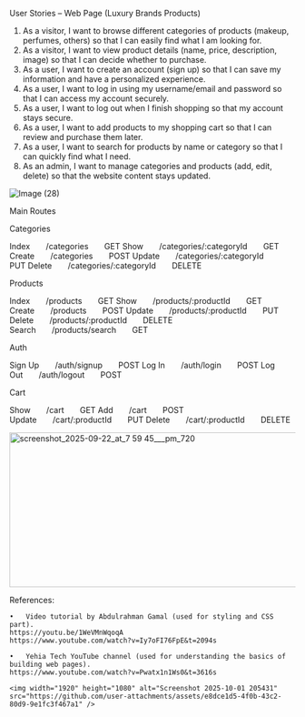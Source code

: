 User Stories – Web Page (Luxury Brands Products)
1. As a visitor, I want to browse different categories of products (makeup, perfumes, others) so that I can easily find what I am looking for.
2. As a visitor, I want to view product details (name, price, description, image) so that I can decide whether to purchase.
3. As a user, I want to create an account (sign up) so that I can save my information and have a personalized experience.
4. As a user, I want to log in using my username/email and password so that I can access my account securely.
5. As a user, I want to log out when I finish shopping so that my account stays secure.
6. As a user, I want to add products to my shopping cart so that I can review and purchase them later.
7. As a user, I want to search for products by name or category so that I can quickly find what I need.
8. As an admin, I want to manage categories and products (add, edit, delete) so that the website content stays updated.
 
![Image (28)](https://github.com/user-attachments/assets/fa3945c2-64c7-4d6b-814f-8c1434dc0e68)



Main Routes

Categories

Index  /categories  GET
Show  /categories/:categoryId  GET
Create  /categories  POST
Update  /categories/:categoryId  PUT
Delete  /categories/:categoryId  DELETE

Products

Index  /products  GET
Show  /products/:productId  GET
Create  /products  POST
Update  /products/:productId  PUT
Delete  /products/:productId  DELETE
Search  /products/search  GET

Auth

Sign Up  /auth/signup  POST
Log In  /auth/login  POST
Log Out  /auth/logout  POST

Cart

Show  /cart  GET
Add  /cart  POST
Update  /cart/:productId  PUT
Delete  /cart/:productId  DELETE

<img width="720" height="272" alt="screenshot_2025-09-22_at_7 59 45___pm_720" src="https://github.com/user-attachments/assets/62746b77-991c-49f0-84bf-d79ca8959fd7" />


References:

	•	Video tutorial by Abdulrahman Gamal (used for styling and CSS part).
    https://youtu.be/1WeVMnWqoqA
    https://www.youtube.com/watch?v=Iy7oFI76FpE&t=2094s

	•	Yehia Tech YouTube channel (used for understanding the basics of building web pages).
    https://www.youtube.com/watch?v=Pwatx1n1Ws0&t=3616s

	<img width="1920" height="1080" alt="Screenshot 2025-10-01 205431" src="https://github.com/user-attachments/assets/e8dce1d5-4f0b-43c2-80d9-9e1fc3f467a1" />

 
 
